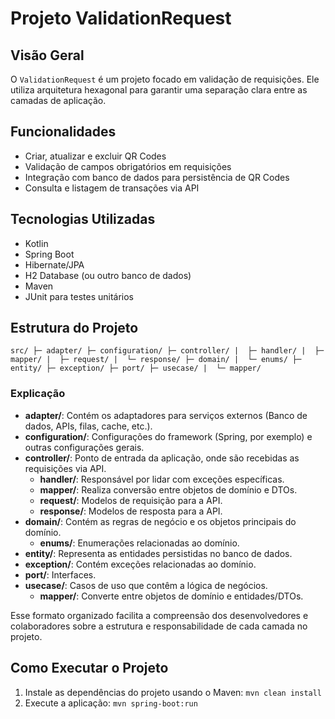 # Projeto ValidationRequest

## Visão Geral
O `ValidationRequest` é um projeto focado em validação de requisições. Ele utiliza arquitetura hexagonal para garantir uma separação clara entre as camadas de aplicação.

## Funcionalidades
 - Criar, atualizar e excluir QR Codes
 - Validação de campos obrigatórios em requisições
 - Integração com banco de dados para persistência de QR Codes
 - Consulta e listagem de transações via API

## Tecnologias Utilizadas
 - Kotlin
- Spring Boot
- Hibernate/JPA
- H2 Database (ou outro banco de dados)
- Maven
- JUnit para testes unitários

## Estrutura do Projeto
`src/
├─ adapter/
├─ configuration/
├─ controller/
|  ├─ handler/
|  ├─ mapper/
|  ├─ request/
|  └─ response/
├─ domain/
|  └─ enums/
├─ entity/
├─ exception/
├─ port/
├─ usecase/
|  └─ mapper/`

### Explicação

- **adapter/**: Contém os adaptadores para serviços externos (Banco de dados, APIs, filas, cache, etc.).
- **configuration/**: Configurações do framework (Spring, por exemplo) e outras configurações gerais.
- **controller/**: Ponto de entrada da aplicação, onde são recebidas as requisições via API.
    - **handler/**: Responsável por lidar com exceções específicas.
    - **mapper/**: Realiza conversão entre objetos de domínio e DTOs.
    - **request/**: Modelos de requisição para a API.
    - **response/**: Modelos de resposta para a API.
- **domain/**: Contém as regras de negócio e os objetos principais do domínio.
    - **enums/**: Enumerações relacionadas ao domínio.
- **entity/**: Representa as entidades persistidas no banco de dados.
- **exception/**: Contém exceções relacionadas ao domínio.
- **port/**: Interfaces.
- **usecase/**: Casos de uso que contêm a lógica de negócios.
  - **mapper/**: Converte entre objetos de domínio e entidades/DTOs.

Esse formato organizado facilita a compreensão dos desenvolvedores e colaboradores sobre a estrutura e responsabilidade de cada camada no projeto.

## Como Executar o Projeto
1. Instale as dependências do projeto usando o Maven: `mvn clean install`
2. Execute a aplicação: `mvn spring-boot:run`